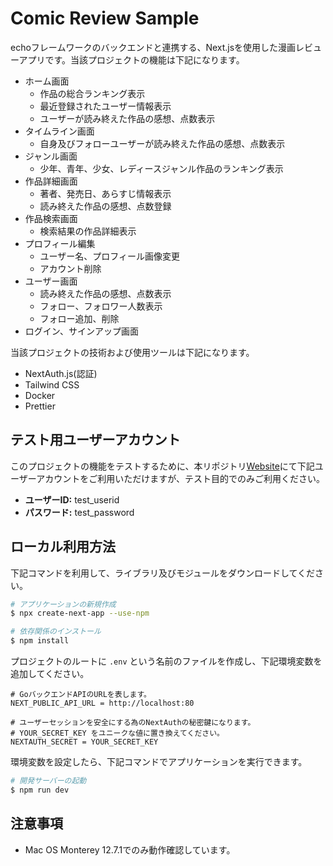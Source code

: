 # Comic Review Sample
echoフレームワークのバックエンドと連携する、Next.jsを使用した漫画レビューアプリです。当該プロジェクトの機能は下記になります。

- ホーム画面
    - 作品の総合ランキング表示
    - 最近登録されたユーザー情報表示
    - ユーザーが読み終えた作品の感想、点数表示
- タイムライン画面
    - 自身及びフォローユーザーが読み終えた作品の感想、点数表示
- ジャンル画面
    - 少年、青年、少女、レディースジャンル作品のランキング表示    
- 作品詳細画面
    - 著者、発売日、あらすじ情報表示
    - 読み終えた作品の感想、点数登録
- 作品検索画面
    - 検索結果の作品詳細表示    
- プロフィール編集
    - ユーザー名、プロフィール画像変更
    - アカウント削除
- ユーザー画面
    - 読み終えた作品の感想、点数表示
    - フォロー、フォロワー人数表示
    - フォロー追加、削除
- ログイン、サインアップ画面

当該プロジェクトの技術および使用ツールは下記になります。
- NextAuth.js(認証)
- Tailwind CSS
- Docker
- Prettier

## テスト用ユーザーアカウント
このプロジェクトの機能をテストするために、本リポジトリ[Website](https://portfolio-kisamasakis-projects.vercel.app/)にて下記ユーザーアカウントをご利用いただけますが、テスト目的でのみご利用ください。

- **ユーザーID:** test_userid
- **パスワード:** test_password

## ローカル利用方法
下記コマンドを利用して、ライブラリ及びモジュールをダウンロードしてください。
```bash
# アプリケーションの新規作成
$ npx create-next-app --use-npm

# 依存関係のインストール
$ npm install
```

プロジェクトのルートに `.env` という名前のファイルを作成し、下記環境変数を追加してください。

```plaintext
# GoバックエンドAPIのURLを表します。
NEXT_PUBLIC_API_URL = http://localhost:80

# ユーザーセッションを安全にする為のNextAuthの秘密鍵になります。
# YOUR_SECRET_KEY をユニークな値に置き換えてください。
NEXTAUTH_SECRET = YOUR_SECRET_KEY
```
環境変数を設定したら、下記コマンドでアプリケーションを実行できます。
```bash
# 開発サーバーの起動
$ npm run dev
```

## 注意事項
- Mac OS Monterey 12.7.1でのみ動作確認しています。